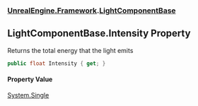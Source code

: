 ### [UnrealEngine.Framework](./UnrealEngine-Framework.md 'UnrealEngine.Framework').[LightComponentBase](./LightComponentBase.md 'UnrealEngine.Framework.LightComponentBase')
## LightComponentBase.Intensity Property
Returns the total energy that the light emits  
```csharp
public float Intensity { get; }
```
#### Property Value
[System.Single](https://docs.microsoft.com/en-us/dotnet/api/System.Single 'System.Single')  

